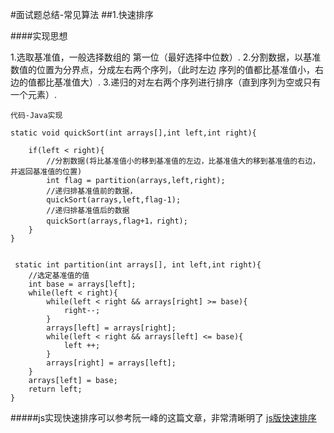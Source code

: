 #面试题总结-常见算法
##1.快速排序

####实现思想

1.选取基准值，一般选择数组的 第一位（最好选择中位数）.
2.分割数据，以基准数值的位置为分界点，分成左右两个序列，（此时左边 序列的值都比基准值小，右边的值都比基准值大）.
3.递归的对左右两个序列进行排序（直到序列为空或只有一个元素）.



	代码-Java实现

	static void quickSort(int arrays[],int left,int right){

		if(left < right){
			//分割数据(将比基准值小的移到基准值的左边，比基准值大的移到基准值的右边，并返回基准值的位置)
			int flag = partition(arrays,left,right);
			//递归排基准值前的数据，
			quickSort(arrays,left,flag-1);
			//递归排基准值后的数据
			quickSort(arrays,flag+1，right);
		}
	}


	 static int partition(int arrays[], int left,int right){
		//选定基准值的值
		int base = arrays[left];
		while(left < right){
			while(left < right && arrays[right] >= base){
				right--;
			}
			arrays[left] = arrays[right];
			while(left < right && arrays[left] <= base){
				left ++;
			}
			arrays[right] = arrays[left];
		}
		arrays[left] = base;
		return left;
	}

#####js实现快速排序可以参考阮一峰的这篇文章，非常清晰明了       [js版快速排序](http://www.ruanyifeng.com/blog/2011/04/quicksort_in_javascript.html)
